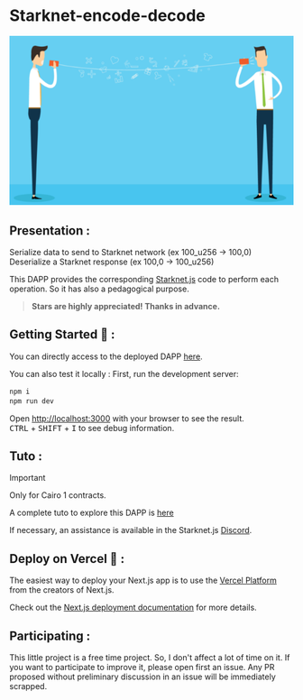 # Starknet-encode-decode

<p align="center">
  <img src="./public/Images/enc-dec.png" />
</p>

## Presentation :
Serialize data to send to Starknet network (ex 100_u256 -> 100,0)  
Deserialize a Starknet response (ex 100,0 -> 100_u256)

This DAPP provides the corresponding [Starknet.js](https://starknetjs.com/) code to perform each operation. So it has also a pedagogical purpose.

> **Stars are highly appreciated! Thanks in advance.**

## Getting Started 🚀 :
You can directly access to the deployed DAPP [here](https://starknet-encode-decode-philipper26.vercel.app/).

You can also test it locally :
First, run the development server:
```bash
npm i
npm run dev
```

Open [http://localhost:3000](http://localhost:3000) with your browser to see the result.  
<kbd>CTRL</kbd> + <kbd>SHIFT</kbd> + <kbd>I</kbd> to see debug information.

## Tuto :
> [!IMPORTANT]
> Only for Cairo 1 contracts.
> 
> A complete tuto to explore this DAPP is [here](./tuto.md)

If necessary, an assistance is available in the Starknet.js [Discord](https://discord.com/channels/793094838509764618/1270119831559078061).

## Deploy on Vercel 🎊 :
The easiest way to deploy your Next.js app is to use the [Vercel Platform](https://vercel.com/new?utm_medium=default-template&filter=next.js&utm_source=create-next-app&utm_campaign=create-next-app-readme) from the creators of Next.js.

Check out the [Next.js deployment documentation](https://nextjs.org/docs/deployment) for more details.

## Participating :
This little project is a free time project. So, I don't affect a lot of time on it. If you want to participate to improve it, please open first an issue. Any PR proposed without preliminary discussion in an issue will be immediately scrapped.
